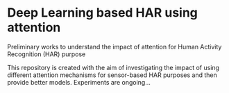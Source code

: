 # Deep Learning based HAR using attention
Preliminary works to understand the impact of attention for Human Activity Recognition (HAR) purpose

This repository is created with the aim of investigating the impact of using different attention mechanisms for sensor-based HAR purposes and then provide better models. Experiments are ongoing...
